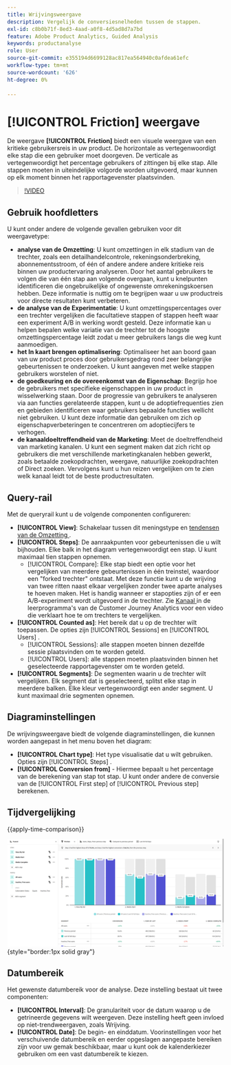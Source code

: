 ```yaml
---
title: Wrijvingsweergave
description: Vergelijk de conversiesnelheden tussen de stappen.
exl-id: c8b0b71f-8ed3-4aad-a0f8-4d5ad8d7a7bd
feature: Adobe Product Analytics, Guided Analysis
keywords: productanalyse
role: User
source-git-commit: e355194d6699128ac817ea564940c0afdea61efc
workflow-type: tm+mt
source-wordcount: '626'
ht-degree: 0%

---
```


# [!UICONTROL Friction] weergave

De weergave **[!UICONTROL Friction]** biedt een visuele weergave van een kritieke gebruikersreis in uw product. De horizontale as vertegenwoordigt elke stap die een gebruiker moet doorgeven. De verticale as vertegenwoordigt het percentage gebruikers of zittingen bij elke stap. Alle stappen moeten in uiteindelijke volgorde worden uitgevoerd, maar kunnen op elk moment binnen het rapportagevenster plaatsvinden.

>[!VIDEO](https://video.tv.adobe.com/v/3421663/?learn=on)

## Gebruik hoofdletters

U kunt onder andere de volgende gevallen gebruiken voor dit weergavetype:

* **analyse van de Omzetting**: U kunt omzettingen in elk stadium van de trechter, zoals een detailhandelcontrole, rekeningsonderbreking, abonnementsstroom, of één of andere andere andere kritieke reis binnen uw productervaring analyseren. Door het aantal gebruikers te volgen die van één stap aan volgende overgaan, kunt u knelpunten identificeren die ongebruikelijke of ongewenste omrekeningskoersen hebben. Deze informatie is nuttig om te begrijpen waar u uw productreis voor directe resultaten kunt verbeteren.
* **de analyse van de Experimentatie**: U kunt omzettingspercentages over een trechter vergelijken die facultatieve stappen of stappen heeft waar een experiment A/B in werking wordt gesteld. Deze informatie kan u helpen bepalen welke variatie van de trechter tot de hoogste omzettingspercentage leidt zodat u meer gebruikers langs die weg kunt aanmoedigen.
* **het In kaart brengen optimalisering**: Optimaliseer het aan boord gaan van uw product proces door gebruikersgedrag rond zeer belangrijke gebeurtenissen te onderzoeken. U kunt aangeven met welke stappen gebruikers worstelen of niet.
* **de goedkeuring en de overeenkomst van de Eigenschap**: Begrijp hoe de gebruikers met specifieke eigenschappen in uw product in wisselwerking staan. Door de progressie van gebruikers te analyseren via aan functies gerelateerde stappen, kunt u de adoptiefrequenties zien en gebieden identificeren waar gebruikers bepaalde functies wellicht niet gebruiken. U kunt deze informatie dan gebruiken om zich op eigenschapverbeteringen te concentreren om adoptiecijfers te verhogen.
* **de kanaaldoeltreffendheid van de Marketing**: Meet de doeltreffendheid van marketing kanalen. U kunt een segment maken dat zich richt op gebruikers die met verschillende marketingkanalen hebben gewerkt, zoals betaalde zoekopdrachten, weergave, natuurlijke zoekopdrachten of Direct zoeken. Vervolgens kunt u hun reizen vergelijken om te zien welk kanaal leidt tot de beste productresultaten.

## Query-rail

Met de queryrail kunt u de volgende componenten configureren:

* **[!UICONTROL View]**: Schakelaar tussen dit meningstype en [ tendensen van de Omzetting ](conversion-trends.md).
* **[!UICONTROL Steps]**: De aanraakpunten voor gebeurtenissen die u wilt bijhouden. Elke balk in het diagram vertegenwoordigt een stap. U kunt maximaal tien stappen opnemen.
   * [!UICONTROL Compare]: Elke stap biedt een optie voor het vergelijken van meerdere gebeurtenissen in één treinstel, waardoor een &quot;forked trechter&quot; ontstaat. Met deze functie kunt u de wrijving van twee ritten naast elkaar vergelijken zonder twee aparte analyses te hoeven maken. Het is handig wanneer er stapopties zijn of er een A/B-experiment wordt uitgevoerd in de trechter. Zie [ Kanaal ](https://experienceleague.adobe.com/en/docs/customer-journey-analytics-learn/tutorials/guided-analysis/funnel) in de leerprogramma&#39;s van de Customer Journey Analytics voor een video die verklaart hoe te om trechters te vergelijken.
* **[!UICONTROL Counted as]**: Het bereik dat u op de trechter wilt toepassen. De opties zijn [!UICONTROL Sessions] en [!UICONTROL Users] .
   * [!UICONTROL Sessions]: alle stappen moeten binnen dezelfde sessie plaatsvinden om te worden geteld.
   * [!UICONTROL Users]: alle stappen moeten plaatsvinden binnen het geselecteerde rapportagevenster om te worden geteld.
* **[!UICONTROL Segments]**: De segmenten waarin u de trechter wilt vergelijken. Elk segment dat is geselecteerd, splitst elke stap in meerdere balken. Elke kleur vertegenwoordigt een ander segment. U kunt maximaal drie segmenten opnemen.

## Diagraminstellingen

De wrijvingsweergave biedt de volgende diagraminstellingen, die kunnen worden aangepast in het menu boven het diagram:

* **[!UICONTROL Chart type]**: Het type visualisatie dat u wilt gebruiken. Opties zijn [!UICONTROL Steps] .
* **[!UICONTROL Conversion from]** - Hiermee bepaalt u het percentage van de berekening van stap tot stap. U kunt onder andere de conversie van de [!UICONTROL First step] of [!UICONTROL Previous step] berekenen.

## Tijdvergelijking

{{apply-time-comparison}}

![ de tijdvergelijking van de Wrijving ](../assets/friction-compare.png){style="border:1px solid gray"}

## Datumbereik

Het gewenste datumbereik voor de analyse. Deze instelling bestaat uit twee componenten:

* **[!UICONTROL Interval]**: De granulariteit voor de datum waarop u de getrineerde gegevens wilt weergeven. Deze instelling heeft geen invloed op niet-trendweergaven, zoals Wrijving.
* **[!UICONTROL Date]**: De begin- en einddatum. Voorinstellingen voor het verschuivende datumbereik en eerder opgeslagen aangepaste bereiken zijn voor uw gemak beschikbaar, maar u kunt ook de kalenderkiezer gebruiken om een vast datumbereik te kiezen.
